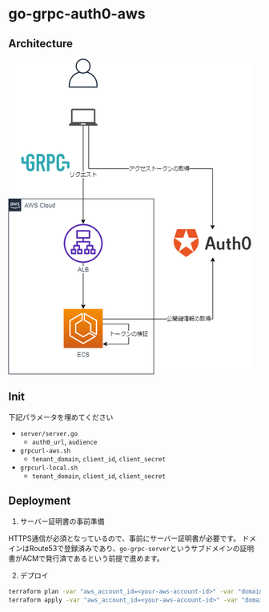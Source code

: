 # go-grpc-auth0-aws

## Architecture

![](./pics/go-grpc-auth0.png)

## Init

下記パラメータを埋めてください

- `server/server.go`
  - `auth0_url`, `audience`
- `grpcurl-aws.sh`
  - `tenant_domain`, `client_id`, `client_secret`
- `grpcurl-local.sh`
  - `tenant_domain`, `client_id`, `client_secret`

## Deployment

1. サーバー証明書の事前準備

HTTPS通信が必須となっているので、事前にサーバー証明書が必要です。
ドメインはRoute53で登録済みであり、`go-grpc-server`というサブドメインの証明書がACMで発行済であるという前提で進めます。

2. デプロイ

```bash
terraform plan -var "aws_account_id=<your-aws-account-id>" -var "domain=<your-domain>"
terraform apply -var "aws_account_id=<your-aws-account-id>" -var "domain=<your-domain>"
```

